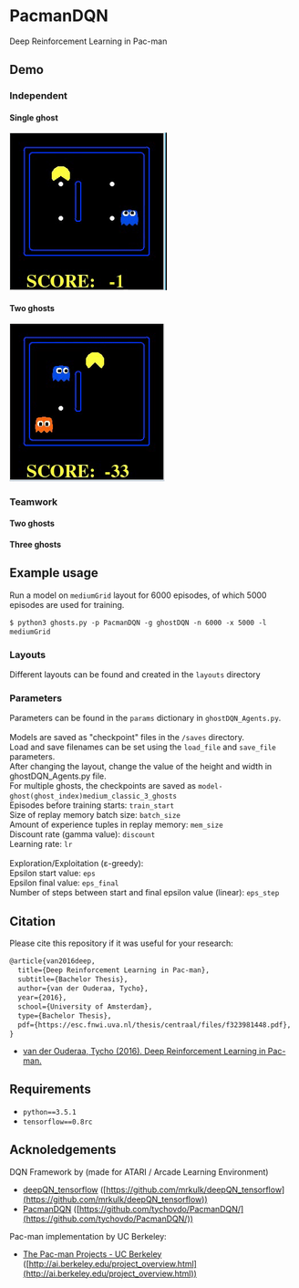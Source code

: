 
# PacmanDQN
Deep Reinforcement Learning in Pac-man

## Demo
### Independent
#### Single ghost
![Demo](https://github.com/adityachamp/DL_RL_CollisionAvoidance/blob/master/PacmanDQN/videos/independent_single_ghost.gif)
#### Two ghosts
![Demo](https://github.com/adityachamp/DL_RL_CollisionAvoidance/blob/master/PacmanDQN/videos/independent_two_ghosts.gif)

### Teamwork
#### Two ghosts
#### Three ghosts
## Example usage

Run a model on `mediumGrid` layout for 6000 episodes, of which 5000 episodes
are used for training.

```
$ python3 ghosts.py -p PacmanDQN -g ghostDQN -n 6000 -x 5000 -l mediumGrid

```

### Layouts
Different layouts can be found and created in the `layouts` directory

### Parameters

Parameters can be found in the `params` dictionary in `ghostDQN_Agents.py`. <br />
 <br />
Models are saved as "checkpoint" files in the `/saves` directory. <br />
Load and save filenames can be set using the `load_file` and `save_file` parameters. <br />
After changing the layout, change the value of the height and width in ghostDQN_Agents.py file. <br />
For multiple ghosts, the checkpoints are saved as `model-ghost(ghost_index)medium_classic_3_ghosts`
 <br />
Episodes before training starts: `train_start` <br />
Size of replay memory batch size: `batch_size` <br />
Amount of experience tuples in replay memory: `mem_size` <br />
Discount rate (gamma value): `discount` <br />
Learning rate: `lr` <br />
 <br />
Exploration/Exploitation (ε-greedy): <br />
Epsilon start value: `eps` <br />
Epsilon final value: `eps_final` <br />
Number of steps between start and final epsilon value (linear): `eps_step` <br />

## Citation

Please cite this repository if it was useful for your research:

```
@article{van2016deep,
  title={Deep Reinforcement Learning in Pac-man},
  subtitle={Bachelor Thesis},
  author={van der Ouderaa, Tycho},
  year={2016},
  school={University of Amsterdam},
  type={Bachelor Thesis},
  pdf={https://esc.fnwi.uva.nl/thesis/centraal/files/f323981448.pdf},
}

```

* [van der Ouderaa, Tycho (2016). Deep Reinforcement Learning in Pac-man.](https://esc.fnwi.uva.nl/thesis/centraal/files/f323981448.pdf)

## Requirements

- `python==3.5.1`
- `tensorflow==0.8rc`

## Acknoledgements

DQN Framework by  (made for ATARI / Arcade Learning Environment)
* [deepQN_tensorflow](https://github.com/mrkulk/deepQN_tensorflow) ([https://github.com/mrkulk/deepQN_tensorflow](https://github.com/mrkulk/deepQN_tensorflow))
* [PacmanDQN](https://github.com/mrkulk/deepQN_tensorflow) ([https://github.com/tychovdo/PacmanDQN/](https://github.com/tychovdo/PacmanDQN/))

Pac-man implementation by UC Berkeley:
* [The Pac-man Projects - UC Berkeley](http://ai.berkeley.edu/project_overview.html) ([http://ai.berkeley.edu/project_overview.html](http://ai.berkeley.edu/project_overview.html))
